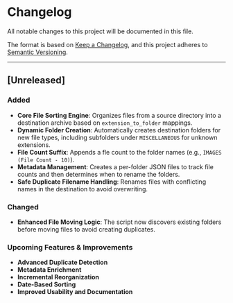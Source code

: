 # Changelog

All notable changes to this project will be documented in this file.

The format is based on [Keep a Changelog](https://keepachangelog.com/en/1.1.0/), and this project adheres to [Semantic Versioning](https://semver.org/spec/v2.0.0.html).

---

## [Unreleased]

### Added
- **Core File Sorting Engine**: Organizes files from a source directory into a destination archive based on `extension_to_folder` mappings.
- **Dynamic Folder Creation**: Automatically creates destination folders for new file types, including subfolders under `MISCELLANEOUS` for unknown extensions.
- **File Count Suffix**: Appends a fle count to the folder names (e.g., `IMAGES (File Count - 10)`).
- **Metadata Management**: Creates a per-folder JSON files to track file counts and then determines when to rename the folders.
- **Safe Duplicate Filename Handling**: Renames files with conflicting names in the destination to avoid overwriting.

### Changed
- **Enhanced File Moving Logic**: The script now discovers existing folders before moving files to avoid creating duplicates.

### Upcoming Features & Improvements
- **Advanced Duplicate Detection**
- **Metadata Enrichment**
- **Incremental Reorganization**
- **Date-Based Sorting**
- **Improved Usability and Documentation**